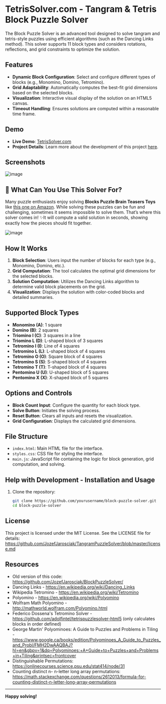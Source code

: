 # TetrisSolver.com - Tangram & Tetris Block Puzzle Solver

The Block Puzzle Solver is an advanced tool designed to solve tangram and tetris-style puzzles using efficient algorithms (such as the Dancing Links method). This solver supports 11 block types and considers rotations, reflections, and grid constraints to optimize the solution.

## Features
- **Dynamic Block Configuration**: Select and configure different types of blocks (e.g., Monomino, Domino, Tetromino).
- **Grid Adaptability**: Automatically computes the best-fit grid dimensions based on the selected blocks.
- **Visualization**: Interactive visual display of the solution on an HTML5 canvas.
- **Timeout Handling**: Ensures solutions are computed within a reasonable time frame.

## Demo
- **Live Demo**: [TetrisSolver.com](https://www.TetrisSolver.com)
- **Project Details**: Learn more about the development of this project [here](https://www.joe0.com/2018/01/03/n-block-tetromino-tangram-puzzle-solver-in-javascript/).

## Screenshots
![image](https://github.com/user-attachments/assets/60e10df4-9dd4-4599-b1df-263b188eca8f)


## 🧩 What Can You Use This Solver For?
Many puzzle enthusiasts enjoy solving **Blocks Puzzle Brain Teasers Toys** like [this one on Amazon](https://www.amazon.ca/Coogam-Teasers-Intelligence-Colorful-Educational/dp/B07GF9421C/ref=asc_df_B07GF9421C/). While solving these puzzles can be fun and challenging, sometimes it seems impossible to solve them. That’s where this solver comes in! ✨It will compute a valid solution in seconds, showing exactly how the pieces should fit together.

![image](https://github.com/user-attachments/assets/f8c2d5b0-7044-403d-8cf9-86519d410014)


## How It Works
1. **Block Selection**: Users input the number of blocks for each type (e.g., Monomino, Domino, etc.).
2. **Grid Computation**: The tool calculates the optimal grid dimensions for the selected blocks.
3. **Solution Computation**: Utilizes the Dancing Links algorithm to determine valid block placements on the grid.
4. **Visualization**: Displays the solution with color-coded blocks and detailed summaries.

## Supported Block Types
- **Monomino (A)**: 1 square
- **Domino (B)**: 2 squares
- **Triomino I (C)**: 3 squares in a line
- **Triomino L (D)**: L-shaped block of 3 squares
- **Tetromino I (I)**: Line of 4 squares
- **Tetromino L (L)**: L-shaped block of 4 squares
- **Tetromino O (O)**: Square block of 4 squares
- **Tetromino S (S)**: S-shaped block of 4 squares
- **Tetromino T (T)**: T-shaped block of 4 squares
- **Pentomino U (U)**: U-shaped block of 5 squares
- **Pentomino X (X)**: X-shaped block of 5 squares

## Options and Controls
- **Block Count Input**: Configure the quantity for each block type.
- **Solve Button**: Initiates the solving process.
- **Reset Button**: Clears all inputs and resets the visualization.
- **Grid Configuration**: Displays the calculated grid dimensions.

## File Structure
- `index.html`: Main HTML file for the interface.
- `styles.css`: CSS file for styling the interface.
- `main.js`: JavaScript file containing the logic for block generation, grid computation, and solving.

## Help with Development - Installation and Usage
1. Clone the repository:
   ```bash
   git clone https://github.com/yourusername/block-puzzle-solver.git
   cd block-puzzle-solver
   ```

## License
This project is licensed under the MIT License.
See the LICENSE file for details: https://github.com/JozefJarosciak/TangramPuzzleSolver/blob/master/license.md

## Resources
* Old version of this code: https://github.com/JozefJarosciak/BlockPuzzleSolver/
* Dancing Links - https://en.wikipedia.org/wiki/Dancing_Links
* Wikipedia Tetromino - https://en.wikipedia.org/wiki/Tetromino
* Polyomino - https://en.wikipedia.org/wiki/Polyomino
* Wolfram Math Polyomino - http://mathworld.wolfram.com/Polyomino.html
* Federico Dossena's Tetromino Solver - https://github.com/adolfintel/tetrispuzzlesolver-html5 (only calculates blocks in order defined)
* George Martin' Polyominoes: A Guide to Puzzles and Problems in Tiling - https://www.google.ca/books/edition/Polyominoes_A_Guide_to_Puzzles_and_Probl/FMH2DwAAQBAJ?hl=en&gbpv=1&dq=Polyominoes:+A+Guide+to+Puzzles+and+Problems+in+Tiling&printsec=frontcover
* Distinguishable Permutations: https://onlinecourses.science.psu.edu/stat414/node/31
* Counting distinct n- n-letter long array permutations: https://math.stackexchange.com/questions/2612013/formula-for-counting-distinct-n-letter-long-array-permutations
---

**Happy solving!**
